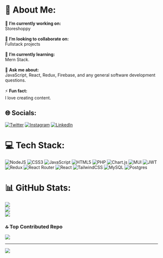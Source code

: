 # 💫 About Me:
🔭 **I’m currently working on:**  <br>Storeshoppy<br><br>👯 **I’m looking to collaborate on:**  <br>Fullstack projects<br><br>🌱 **I’m currently learning:**  <br>Mern Stack.<br><br>💬 **Ask me about:**  <br>JavaScript, React, Redux, Firebase, and any general software development questions.<br><br>⚡ **Fun fact:**  <br>I love creating content.


## 🌐 Socials:
[![Twitter](https://img.shields.io/badge/Twitter-%231DA1F2.svg?logo=Twitter&logoColor=white)](https://twitter.com/aadii-rawt) [![Instagram](https://img.shields.io/badge/Instagram-%23E4405F.svg?logo=Instagram&logoColor=white)](https://instagram.com/aadii-rawt) [![LinkedIn](https://img.shields.io/badge/LinkedIn-%230077B5.svg?logo=linkedin&logoColor=white)](https://linkedin.com/in/aadii-rwat) 

# 💻 Tech Stack:
![NodeJS](https://img.shields.io/badge/node.js-6DA55F?style=for-the-badge&logo=node.js&logoColor=white) ![CSS3](https://img.shields.io/badge/css3-%231572B6.svg?style=for-the-badge&logo=css3&logoColor=white) ![JavaScript](https://img.shields.io/badge/javascript-%23323330.svg?style=for-the-badge&logo=javascript&logoColor=%23F7DF1E) ![HTML5](https://img.shields.io/badge/html5-%23E34F26.svg?style=for-the-badge&logo=html5&logoColor=white) ![PHP](https://img.shields.io/badge/php-%23777BB4.svg?style=for-the-badge&logo=php&logoColor=white) ![Chart.js](https://img.shields.io/badge/chart.js-F5788D.svg?style=for-the-badge&logo=chart.js&logoColor=white)  ![MUI](https://img.shields.io/badge/MUI-%230081CB.svg?style=for-the-badge&logo=material-ui&logoColor=white) ![JWT](https://img.shields.io/badge/JWT-black?style=for-the-badge&logo=JSON%20web%20tokens) ![Redux](https://img.shields.io/badge/redux-%23593d88.svg?style=for-the-badge&logo=redux&logoColor=white) ![React Router](https://img.shields.io/badge/React_Router-CA4245?style=for-the-badge&logo=react-router&logoColor=white) ![React](https://img.shields.io/badge/react-%2320232a.svg?style=for-the-badge&logo=react&logoColor=%2361DAFB) ![TailwindCSS](https://img.shields.io/badge/tailwindcss-%2338B2AC.svg?style=for-the-badge&logo=tailwind-css&logoColor=white)  ![MySQL](https://img.shields.io/badge/mysql-%2300f.svg?style=for-the-badge&logo=mysql&logoColor=white) ![Postgres](https://img.shields.io/badge/postgres-%23316192.svg?style=for-the-badge&logo=postgresql&logoColor=white) 
# 📊 GitHub Stats:
![](https://github-readme-stats.vercel.app/api?username=aadii-rawt&theme=dark&hide_border=false&include_all_commits=false&count_private=false)<br/>
![](https://github-readme-streak-stats.herokuapp.com/?user=aadii-rawat&theme=dark&hide_border=false)<br/>
![](https://github-readme-stats.vercel.app/api/top-langs/?username=aadii-rawt&theme=dark&hide_border=false&include_all_commits=false&count_private=false&layout=compact)

### 🔝 Top Contributed Repo
![](https://github-contributor-stats.vercel.app/api?username=aadii-rawt&limit=5&theme=tokyonight&combine_all_yearly_contributions=true)

---
[![](https://visitcount.itsvg.in/api?id=aadii-rawt&icon=0&color=0)](https://visitcount.itsvg.in)

<!-- Proudly created with GPRM ( https://gprm.itsvg.in ) -->
